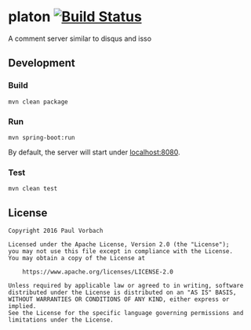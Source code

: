 # platon [![Build Status](https://travis-ci.org/pvorb/platon.svg?branch=master)](https://travis-ci.org/pvorb/platon)

A comment server similar to disqus and isso


## Development

### Build

~~~
mvn clean package
~~~

### Run

~~~
mvn spring-boot:run
~~~

By default, the server will start under [localhost:8080](http://localhost:8080/).

### Test

~~~
mvn clean test
~~~


## License

~~~
Copyright 2016 Paul Vorbach

Licensed under the Apache License, Version 2.0 (the "License");
you may not use this file except in compliance with the License.
You may obtain a copy of the License at

    https://www.apache.org/licenses/LICENSE-2.0

Unless required by applicable law or agreed to in writing, software
distributed under the License is distributed on an "AS IS" BASIS,
WITHOUT WARRANTIES OR CONDITIONS OF ANY KIND, either express or implied.
See the License for the specific language governing permissions and
limitations under the License.
~~~
